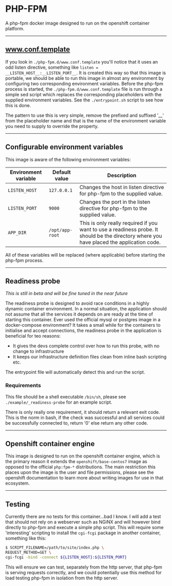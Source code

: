 # PHP-FPM

A php-fpm docker image designed to run on the openshift container platform.

---

## www.conf.template

If you look in `./php-fpm.d/www.conf.template` you'll notice that it uses an odd listen directive, something like `listen = __LISTEN_HOST__:__LISTEN_PORT__`. It is created this way so that this image is portable, we should be able to run this image in almost any environment by configuring two corresponding environment variables. Before the php-fpm process is started, the `./php-fpm.d/www.conf.template` file is run through a simple sed script which replaces the corresponding placeholders with the supplied environment variables. See the `./entrypoint.sh` script to see how this is done.

The pattern to use this is very simple, remove the prefixed and suffixed '__' from the placeholder name and that is the name of the environment variable you need to supply to override the property.

---

## Configurable environment variables

This image is aware of the following environment variables:

| Environment variable | Default value   | Description |
|----------------------|-----------------|-------------|
| `LISTEN_HOST`        | `127.0.0.1`     | Changes the host in listen directive for php-fpm to the supplied value. |
| `LISTEN_PORT`        | `9000`          | Changes the port in the listen directive for php-fpm to the supplied value. |
| `APP_DIR`            | `/opt/app-root` | This is only really required if you want to use a readiness probe. It should be the directory where you have placed the application code. |

All of these variables will be replaced (where applicable) before starting the php-fpm process.

---

## Readiness probe

_This is still in beta and will be fine tuned in the near future_

The readiness probe is designed to avoid race conditions in a highly dynamic container environment. In a normal situation, the application should not assume that all the services it depends on are ready at the time of starting this container. Ever used the official mysql or postgres image in a docker-compose environment? It takes a small while for the containers to initialise and accept connections, the readiness probe in the application is beneficial for teo reasons:
- It gives the devs complete control over how to run this probe, with no change to infrastructure
- It keeps our infrastructure definition files clean from inline bash scripting etc.

The entrypoint file will automatically detect this and run the script. 

### Requirements

This file should be a shell executable `/bin/sh`, please see `./example/_readiness-probe` for an example script.

There is only really one requirement, it should return a relevant exit code. This is the norm in bash, if the check was successful and all services could be successfully connected to, return '0' else return any other code.

---

## Openshift container engine

This image is designed to run on the openshift container engine, which is the primary reason it extends the `openshift/base-centos7` image as opposed to the official `php:fpm-*` distributions. The main restriction this places upon the image is the user and file permissions, please see the openshift documentation to learn more about writing images for use in that ecosystem.

---

## Testing

Currently there are no tests for this container...bad I know. I will add a test that should not rely on a webserver such as NGiNX and will however bind directly to php-fpm and execute a simple php script. This will require some 'interesting' scripting to install the `cgi-fcgi` package in another container, something like this:

```bash
$ SCRIPT_FILENAME=/path/to/site/index.php \
REQUEST_METHOD=GET \
cgi-fcgi -bind -connect ${LISTEN_HOST}:${LISTEN_PORT}
```

This will ensure we can test, separately from the http server, that php-fpm is serving requests correctly, and we could potentially use this method for load testing php-fpm in isolation from the http server. 